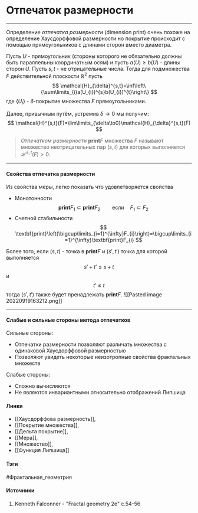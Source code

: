 # Отпечаток размерности
***
Определение *отпечатка размерности* (dimension print) очень похоже на определение Хаусдорффовой размерности но покрытие происходит с помощью прямоугольников с длинами сторон вместо диаметра.

Пусть $U$ - прямоугольник (стороны которого не обязательно должны быть параллельны координатным осям) и пусть $a(U)\ge b(U)$ - длины сторон $U$. Пусть $s,t$ - не отрицательные числа. Тогда для подмножества $F$ действительной плоскости $\mathbb{R}^{2}$ пусть
$$
\mathcal{H}_{\delta}^{s,t}=\inf\left\{\sum\limits_{i}a(U_{i})^{s}b(U_{i})^{t}\right\}
$$
где $\{U_{i}\}$ - $\delta$-покрытие множества $F$ прямоугольниками.

Далее, привычным путём, устремив $\delta\to0$ мы получим:
$$
\mathcal{H}^{s,t}(F)=\lim\limits_{\delta\to0}\mathcal{H}_{\delta}^{s,t}(F)
$$

>*Отпечатком размерности* $\textbf{print}F$ множества $F$ называют множество неотрицательных пар $(s,t)$ для которых выполняется $\mathcal{H}^{s,t}(F)>0$.
***
#### Свойства отпечатка размерности
Из свойства меры, легко показать что удовлетворяется свойства
- Монотонности
  $$
  \textbf{print}F_{1}\subset\textbf{print}F_{2}\qquad\text{если}\quad F_{1}\subset F_{2}
  $$
- Счетной стабильности
  $$
  \textbf{print}\left(\bigcup\limits_{i=1}^{\infty}F_{i}\right)=\bigcup\limits_{i=1}^{\infty}\textbf{print}F_{i}
  $$

Более того, если $(s,t)$ - точка в $\textbf{print}F$ и $(s',t')$ точка для которой выполняется
$$
s'+t'\le s+t
$$
и
$$
t'\le t
$$
тогда $(s',t')$ также будет пренадлежать $\textbf{print}F$.
![[Pasted image 20220919163212.png]]
***
#### Слабые и сильные стороны метода отпечатков
Сильные стороны:
- Отпечатки размерности позволяют различать множества с одинаковой Хаусдорффовой размерностью
- Позволяют увидеть некоторые неизотропные свойства фрактальных множеств

Слабые стороны:
- Сложно вычисляются
- Не являются инвариантными относительно отображений Липшица
#### Линки
- [[Хаусдорффова размерность]],
- [[Покрытие множества]],
- [[Дельта покрытие]],
- [[Мера]],
- [[Множество]],
- [[Функция Липшица]]
#### Тэги
 #Фрактальная_геометрия 
#### Источники
1. Kenneth Falconner - "Fractal geometry 2e" c.54-56